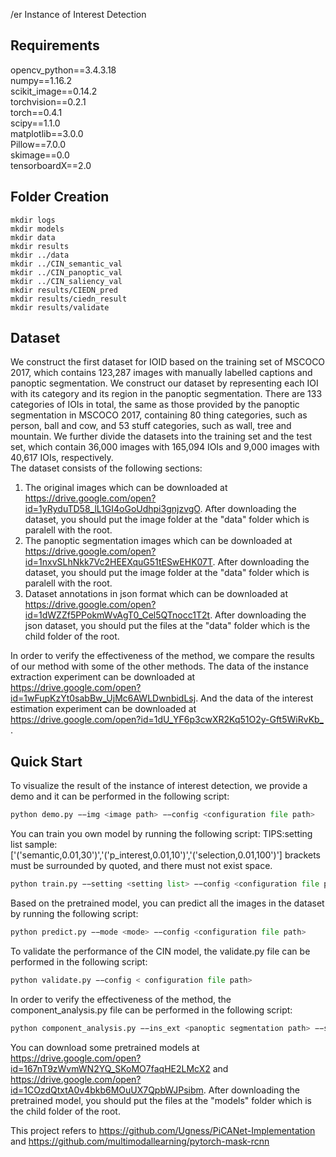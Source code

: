 /er Instance of Interest Detection

## Requirements
opencv_python==3.4.3.18  
numpy==1.16.2  
scikit_image==0.14.2  
torchvision==0.2.1  
torch==0.4.1  
scipy==1.1.0  
matplotlib==3.0.0  
Pillow==7.0.0  
skimage==0.0  
tensorboardX==2.0  

## Folder Creation
```
mkdir logs
mkdir models
mkdir data
mkdir results
mkdir ../data
mkdir ../CIN_semantic_val
mkdir ../CIN_panoptic_val
mkdir ../CIN_saliency_val
mkdir results/CIEDN_pred
mkdir results/ciedn_result
mkdir results/validate
```

## Dataset
We construct the first dataset for IOID based on the training set of MSCOCO 2017, which contains 123,287 images with manually labelled captions and panoptic segmentation. We construct our dataset by representing each IOI with its category and its region in the panoptic segmentation. There are 133 categories of IOIs in total, the same as those provided by the panoptic segmentation in MSCOCO 2017, containing 80 thing categories, such as person, ball and cow, and 53 stuff categories, such as wall, tree and mountain. We further divide the datasets into the training set and the test set, which contain 36,000 images with 165,094 IOIs and 9,000 images with 40,617 IOIs, respectively.  
The dataset consists of the following sections:
1. The original images which can be downloaded at https://drive.google.com/open?id=1yRyduTD58_lL1GI4oGoUdhpi3gnjzvgO. After downloading the dataset, you should put the image folder at the "data" folder which is paralell with the root.
2. The panoptic segmentation images which can be downloaded at https://drive.google.com/open?id=1nxvSLhNkk7Vc2HEEXquG51tESwEHK07T. After downloading the dataset, you should put the image folder at the "data" folder which is paralell with the root.
3. Dataset annotations in json format which can be downloaded at https://drive.google.com/open?id=1dWZZf5PPokmWvAgT0_Cel5QTnocc1T2t. After downloading the json dataset, you should put the files at the "data" folder which is the child folder of the root.

In order to verify the effectiveness of the method, we compare the results of our method with some of the other methods. The data of the instance extraction experiment can be downloaded at https://drive.google.com/open?id=1wFupKzYt0sabBw_UjMc6AWLDwnbidLsj. And the data of the interest estimation experiment can be downloaded at <https://drive.google.com/open?id=1dU_YF6p3cwXR2Kq51O2y-Gft5WiRvKb_> .



## Quick Start
To visualize the result of the instance of interest detection, we provide a demo and it can be performed in the following script:
```python
python demo.py −−img <image path> −−config <configuration file path>
```
You can train you own model by running the following script:
TIPS:setting list sample: ['('semantic,0.01,30')','('p_interest,0.01,10')','('selection,0.01,100')']
brackets must be surrounded by quoted, and there must not exist space.
```python
python train.py −−setting <setting list> −−config <configuration file path>
```
Based on the pretrained model, you can predict all the images in the dataset by running the following script:
```python
python predict.py −−mode <mode> −−config <configuration file path>
```
To validate the performance of the CIN model, the validate.py file can be performed in the following script:
```python
python validate.py −−config < configuration file path>
```
In order to verify the effectiveness of the method, the component_analysis.py file can be performed in the following script:
```python
python component_analysis.py −−ins_ext <panoptic segmentation path> −−sem_ext <semantic segmentation path> −−p_intr <interest estimation path> −−config <configuration file path>
```
You can download some pretrained models at https://drive.google.com/open?id=167nT9zWvmWN2YQ_SKoMO7faqHE2LMcX2 and https://drive.google.com/open?id=1COzdQtxtA0v4bkb6MOuUX7QpbWJPsibm. After downloading the pretrained model, you should put the files at the "models" folder which is the child folder of the root.

This project refers to https://github.com/Ugness/PiCANet-Implementation and https://github.com/multimodallearning/pytorch-mask-rcnn